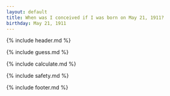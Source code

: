 ```yaml
---
layout: default
title: When was I conceived if I was born on May 21, 1911?
birthday: May 21, 1911
---
```


{% include header.md %}

{% include guess.md %}

{% include calculate.md %}

{% include safety.md %}

{% include footer.md %}



